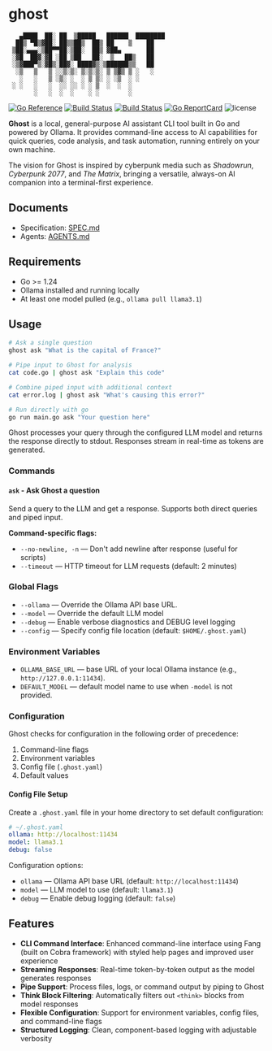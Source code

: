# ghost

```text
   ▄████  ██░ ██  ▒█████   ██████  ████████
  ██▒ ▀█▒▓██░ ██▒▒██▒  ██▒ ██    ▒    ██
 ▒██░▄▄▄░▒██▀▀██░▒██░  ██▒ ▓██▄       ██
 ░▓█  ██▓░▓█ ░██ ▒██   ██░  ▒   ██▒   ██
 ░▒▓███▀▒░▓█▒░██▓░ ████▓▒░▒██████▒▒   ██
  ░▒   ▒   ▒ ░░▒░▒░ ▒░▒░▒░ ▒ ▒▓▒ ▒ ░   ░
   ░   ░   ▒ ░▒░ ░  ░ ▒ ▒░ ░ ░▒  ░ ░
 ░ ░   ░   ░  ░░ ░░ ░ ░ ▒  ░  ░  ░
       ░   ░  ░  ░    ░ ░        ░
```

[![Go Reference](https://pkg.go.dev/badge/github.com/theantichris/ghost.svg)](https://pkg.go.dev/github.com/theantichris/ghost) [![Build Status](https://github.com/theantichris/ghost/actions/workflows/go.yml/badge.svg)](https://github.com/theantichris/ghost/actions) [![Build Status](https://github.com/theantichris/ghost/actions/workflows/markdown.yml/badge.svg)](https://github.com/theantichris/ghost/actions) [![Go ReportCard](https://goreportcard.com/badge/theantichris/ghost)](https://goreportcard.com/report/theantichris/ghost) ![license](https://img.shields.io/badge/license-MIT-informational?style=flat)

**Ghost** is a local, general-purpose AI assistant CLI tool built in Go and powered by Ollama. It provides command-line access to AI capabilities for quick queries, code analysis, and task automation, running entirely on your own machine.

The vision for Ghost is inspired by cyberpunk media such as _Shadowrun_, _Cyberpunk 2077_, and _The Matrix_, bringing a versatile, always-on AI companion into a terminal-first experience.

## Documents

- Specification: [SPEC.md](SPEC.md)
- Agents: [AGENTS.md](AGENTS.md)

## Requirements

- Go >= 1.24
- Ollama installed and running locally
- At least one model pulled (e.g., `ollama pull llama3.1`)

## Usage

```bash
# Ask a single question
ghost ask "What is the capital of France?"

# Pipe input to Ghost for analysis
cat code.go | ghost ask "Explain this code"

# Combine piped input with additional context
cat error.log | ghost ask "What's causing this error?"

# Run directly with go
go run main.go ask "Your question here"
```

Ghost processes your query through the configured LLM model and returns the response directly to stdout. Responses stream in real-time as tokens are generated.

### Commands

#### `ask` - Ask Ghost a question

Send a query to the LLM and get a response. Supports both direct queries and piped input.

**Command-specific flags:**

- `--no-newline, -n` — Don't add newline after response (useful for scripts)
- `--timeout` — HTTP timeout for LLM requests (default: 2 minutes)

### Global Flags

- `--ollama` — Override the Ollama API base URL.
- `--model` — Override the default LLM model
- `--debug` — Enable verbose diagnostics and DEBUG level logging
- `--config` — Specify config file location (default: `$HOME/.ghost.yaml`)

### Environment Variables

- `OLLAMA_BASE_URL` — base URL of your local Ollama instance (e.g., `http://127.0.0.1:11434`).
- `DEFAULT_MODEL` — default model name to use when `-model` is not provided.

### Configuration

Ghost checks for configuration in the following order of precedence:

1. Command-line flags
2. Environment variables
3. Config file (`.ghost.yaml`)
4. Default values

#### Config File Setup

Create a `.ghost.yaml` file in your home directory to set default configuration:

```yaml
# ~/.ghost.yaml
ollama: http://localhost:11434
model: llama3.1
debug: false
```

Configuration options:

- `ollama` — Ollama API base URL (default: `http://localhost:11434`)
- `model` — LLM model to use (default: `llama3.1`)
- `debug` — Enable debug logging (default: `false`)

## Features

- **CLI Command Interface**: Enhanced command-line interface using Fang (built on Cobra framework) with styled help pages and improved user experience
- **Streaming Responses**: Real-time token-by-token output as the model generates responses
- **Pipe Support**: Process files, logs, or command output by piping to Ghost
- **Think Block Filtering**: Automatically filters out `<think>` blocks from model responses
- **Flexible Configuration**: Support for environment variables, config files, and command-line flags
- **Structured Logging**: Clean, component-based logging with adjustable verbosity
